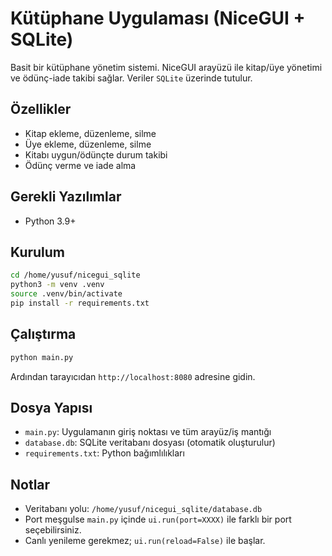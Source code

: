 # Kütüphane Uygulaması (NiceGUI + SQLite)

Basit bir kütüphane yönetim sistemi. NiceGUI arayüzü ile kitap/üye yönetimi ve ödünç-iade takibi sağlar. Veriler `SQLite` üzerinde tutulur.

## Özellikler
- Kitap ekleme, düzenleme, silme
- Üye ekleme, düzenleme, silme
- Kitabı uygun/ödünçte durum takibi
- Ödünç verme ve iade alma

## Gerekli Yazılımlar
- Python 3.9+

## Kurulum
```bash
cd /home/yusuf/nicegui_sqlite
python3 -m venv .venv
source .venv/bin/activate
pip install -r requirements.txt
```

## Çalıştırma
```bash
python main.py
```
Ardından tarayıcıdan `http://localhost:8080` adresine gidin.

## Dosya Yapısı
- `main.py`: Uygulamanın giriş noktası ve tüm arayüz/iş mantığı
- `database.db`: SQLite veritabanı dosyası (otomatik oluşturulur)
- `requirements.txt`: Python bağımlılıkları

## Notlar
- Veritabanı yolu: `/home/yusuf/nicegui_sqlite/database.db`
- Port meşgulse `main.py` içinde `ui.run(port=XXXX)` ile farklı bir port seçebilirsiniz.
- Canlı yenileme gerekmez; `ui.run(reload=False)` ile başlar.
